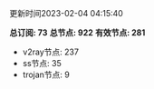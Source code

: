 更新时间2023-02-04 04:15:40

**总订阅: 73**
**总节点: 922**
**有效节点: 281**
- v2ray节点: 237
- ss节点: 35
- trojan节点: 9
